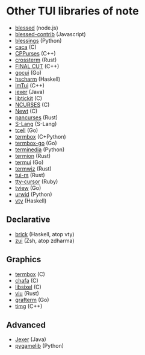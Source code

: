 # Other TUI libraries of note

* [blessed](https://github.com/chjj/blessed) (node.js)
* [blessed-contrib](https://github.com/yaronn/blessed-contrib) (Javascript)
* [blessings](https://github.com/erikrose/blessings) (Python)
* [caca](http://caca.zoy.org/wiki/libcaca) (C)
* [CPPurses](https://github.com/a-n-t-h-o-n-y/CPPurses) (C++)
* [crossterm](https://github.com/crossterm-rs/crossterm) (Rust)
* [FINAL CUT](https://github.com/gansm/finalcut) (C++)
* [gocui](https://github.com/jroimartin/gocui) (Go)
* [hscharm](https://hackage.haskell.org/package/hscharm) (Haskell)
* [ImTui](https://github.com/ggerganov/imtui) (C++)
* [jexer](https://jexer.sourceforge.io/) (Java)
* [libtickit](http://www.leonerd.org.uk/code/libtickit/) (C)
* [NCURSES](https://invisible-island.net/ncurses/) (C)
* [Newt](https://pagure.io/newt) (C)
* [pancurses](https://github.com/ihalila/pancurses) (Rust)
* [S-Lang](http://www.jedsoft.org/slang/) (S-Lang)
* [tcell](https://github.com/gdamore/tcell) (Go)
* [termbox](https://github.com/nsf/termbox) (C+Python)
* [termbox-go](https://github.com/nsf/termbox-go) (Go)
* [terminedia](https://github.com/jsbueno/terminedia) (Python)
* [termion](https://github.com/redox-os/termion) (Rust)
* [termui](https://github.com/gizak/termui) (Go)
* [termwiz](https://github.com/wez/wezterm/tree/master/termwiz) (Rust)
* [tui-rs](https://github.com/fdehau/tui-rs) (Rust)
* [tty-cursor](https://github.com/piotrmurach/tty-cursor) (Ruby)
* [tview](https://github.com/rivo/tview) (Go)
* [urwid](https://github.com/urwid/urwid) (Python)
* [vty](http://hackage.haskell.org/package/vty) (Haskell)

## Declarative

* [brick](https://github.com/jtdaugherty/brick) (Haskell, atop vty)
* [zui](https://github.com/zdharma/zui) (Zsh, atop zdharma)

## Graphics

* [termbox](https://github.com/nsf/termbox) (C)
* [chafa](https://hpjansson.org/chafa/) (C)
* [libsixel](https://github.com/saitoha/libsixel) (C)
* [viu](https://github.com/atanunq/viu) (Rust)
* [grafterm](https://github.com/slok/grafterm) (Go)
* [timg](https://github.com/hzeller/timg) (C++)

## Advanced

* [Jexer](https://jexer.sourceforge.io/) (Java)
* [pygamelib](https://github.com/arnauddupuis/pygamelib) (Python)
